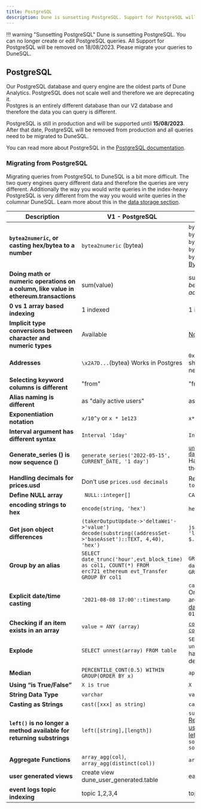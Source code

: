 ```yaml
---
title: PostgreSQL
description: Dune is sunsetting PostgreSQL. Support for PostgreSQL will be removed on 15/07/2023. Please migrate your queries to DuneSQL.
---
```


!!! warning "Sunsetting PostgreSQL"
    Dune is sunsetting PostgreSQL. You can no longer create or edit PostgreSQL queries. All Support for PostgreSQL will be removed on 18/08/2023. Please migrate your queries to DuneSQL.

## PostgreSQL

Our PostgreSQL database and query engine are the oldest parts of Dune Analytics. PostgreSQL does not scale well and therefore we are deprecating it.  
Postgres is an entirely different database than our V2 database and therefore the data you can query is different.  

PostgreSQL is still in production and will be supported until **15/08/2023**. After that date, PostgreSQL will be removed from production and all queries need to be migrated to DuneSQL.

You can read more about PostgreSQL in the [PostgreSQL documentation](https://www.postgresql.org/docs/).

### Migrating from PostgreSQL

Migrating queries from PostgreSQL to DuneSQL is a bit more difficult. The two query engines query different data and therefore the queries are very different. Additionally the way you would write queries in the index-heavy PostgreSQL is very different from the way you would write queries in the columnar DuneSQL. Learn more about this in the [data storage section](../storage.md).

| **Description**                                                                       | **V1 - PostgreSQL**                                                                                          | **V2 - Dune SQL**                                                                                                                                                                                                                                                                                           |
|---------------------------------------------------------------------------------------|--------------------------------------------------------------------------------------------------------------|-------------------------------------------------------------------------------------------------------------------------------------------------------------------------------------------------------------------------------------------------------------------------------------------------------------|
| **`bytea2numeric`, or casting hex/bytea to a number**                                 | `bytea2numeric` (bytea)                                                                                      | `bytearray_to_integer` (hex)   `bytearray_to_bigint` (hex)   `bytearray_to_decimal` (hex)   `bytearray_to_uint256` (hex)   `bytearray_to_int256` (hex)   More details on [Byte Array to Numeric Functions](#byte-array-to-numeric-functions)                                                                |
| **Doing math or numeric operations on a column, like value in ethereum.transactions** | sum(value)                                                                                                   | sum(cast(value as double)) *soon this won't be needed as UINT and INT columns are added automatically.*                                                                                                                                                                                                     |
| **0 vs 1 array based indexing**                                                       | 1 indexed                                                                                                    | 1 indexed                                                                                                                                                                                                                                                                                                   |
| **Implicit type conversions between character and numeric types**                     | Available                                                                                                    | [Not available](https://trino.io/docs/current/functions/conversion.html)                                                                                                                                                                                                                                    |
| **Addresses**                                                                         | `\x2A7D...`(bytea)  Works in Postgres                                                                        | `0x2a7d...` (Byte array)    No escape quotes should be used, and the literal does __not__ need to be lowercased.                                                                                                                                                                                            |
| **Selecting keyword columns is different**                                            | "from"                                                                                                       | "from"                                                                                                                                                                                                                                                                                                      |
| **Alias naming is different**                                                         | as "daily active users"                                                                                      | as "daily active users"                                                                                                                                                                                                                                                                                     |
| **Exponentiation notation**                                                           | `x/10^y` or `x * 1e123`                                                                                      | `x*power(10,y)` or `x * 1e123`                                                                                                                                                                                                                                                                              |
| **Interval argument has different syntax**                                            | `Interval '1day'`                                                                                            | `Interval '1' day`                                                                                                                                                                                                                                                                                          |
| **Generate_series () is now sequence ()**                                             | `generate_series('2022-05-15', CURRENT_DATE, '1 day')`                                                       | [`unnest(sequence(date('2022-01-01'), date('2022-02-01'), interval '7' day))`](https://dune.com/queries/1764158?d=11)   Has a 10000 values limit, and must go in the FROM statement not the SELECT.                                                                                                         |
| **Handling decimals for prices.usd**                                                  | Don’t use `prices.usd decimals`                                                                              | Replaced by `tokens_[blockchain].erc20.decimals`                                                                                                                                                                                                                                                            |
| **Define NULL array**                                                                 | ` NULL::integer[]`                                                                                           | `CAST(NULL AS ARRAY<int>))`                                                                                                                                                                                                                                                                                 |
| **encoding strings to hex**                                                           | `encode(string, 'hex')`                                                                                      | `hex(string)`  *available soon                                                                                                                                                                                                                                                                              |
| **Get json object differences**                                                       | `(takerOutputUpdate->'deltaWei'->'value') decode(substring((addressSet->'baseAsset')::TEXT, 4,40), 'hex')`   | `json_query(json_query(takerOutputUpdate, 'lax $.deltaWei' omit quotes), 'lax $.value')`                                                                                                                                                                                                                    |
| **Group by an alias**                                                                 | `SELECT date_trunc('hour',evt_block_time) as col1, COUNT(*) FROM erc721_ethereum evt_Transfer GROUP BY col1` | `GROUP BY date_trunc('hour',evt_block_time)`Or: `GROUP BY 1, 2`                                                                                                                                                                                                                                             |
| **Explicit date/time casting**                                                        | `'2021-08-08 17:00'::timestamp`                                                                              | `cast('2021-08-08 17:00' as timestamp)`  Or, `timestamp '2021-08-08 17:00'`  There are [many helper functions for casting to date/time types](https://trino.io/docs/current/functions/datetime.html?highlight=date), such as `date(‘2022-01-01’)`                                                           |
| **Checking if an item exists in an array**                                            | `value = ANY (array)`                                                                                        | [`contains(array, value)` or `contains_sequence(array, array[values])`](https://trino.io/docs/current/functions/array.html#contains)                                                                                                                                                                        |
| **Explode**                                                                           | `SELECT unnest(array) FROM table`                                                                            | `SELECT vals.val FROM table1, unnest(arrayFromTable1) as vals(val)`  you have to use `unnest` with a `cross join`, as described in this [blog post](https://theleftjoin.com/how-to-explode-arrays-with-presto/).                                                                                            |
| **Median**                                                                            | `PERCENTILE_CONT(0.5) WITHIN GROUP(ORDER BY x)`                                                              | `approx_percentile(x, 0.5)`                                                                                                                                                                                                                                                                                 |
| **Using “is True/False”**                                                             | `X is true`                                                                                                  | `X = true`                                                                                                                                                                                                                                                                                                  |
| **String Data Type**                                                                  | `varchar`                                                                                                    | `varchar`                                                                                                                                                                                                                                                                                                   |
| **Casting as Strings**                                                                | `cast([xxx] as string)`                                                                                      | `cast([xxx] as varchar)`                                                                                                                                                                                                                                                                                    |
| **`left()` is no longer a method available for returning substrings**                 | `left([string],[length])`                                                                                    | `substr([string], [start], [length])`    [Returns varchar; Positions start with 1, so use `1` for length if you want to replicate left() functionality](https://trino.io/docs/current/functions/string.html?highlight=substr#substring) `left(somestring, somenumber) -> substr(somestring, 0, somenumber)` |
| **Aggregate Functions**                                                               | `array_agg(col)`, `array_agg(distinct(col))`                                                                 | `array_agg(col)`, `array_agg(distinct(col))`                                                                                                                                                                                                                                                                |
| **user generated views**                                                              | create view dune_user_generated.table                                                                        | each query is a view, like [query_1747157](https://dune.com/queries/1747157)                                                                                                                                                                                                                                |
| **event logs topic indexing**                                                         | topic 1,2,3,4                                                                                                | topic 0,1,2,3                                                                                                                                                                                                                                                                                               |
